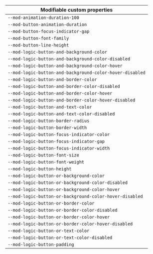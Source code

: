 | Modifiable custom properties                             |
| -------------------------------------------------------- |
| `--mod-animation-duration-100`                           |
| `--mod-button-animation-duration`                        |
| `--mod-button-focus-indicator-gap`                       |
| `--mod-button-font-family`                               |
| `--mod-button-line-height`                               |
| `--mod-logic-button-and-background-color`                |
| `--mod-logic-button-and-background-color-disabled`       |
| `--mod-logic-button-and-background-color-hover`          |
| `--mod-logic-button-and-background-color-hover-disabled` |
| `--mod-logic-button-and-border-color`                    |
| `--mod-logic-button-and-border-color-disabled`           |
| `--mod-logic-button-and-border-color-hover`              |
| `--mod-logic-button-and-border-color-hover-disabled`     |
| `--mod-logic-button-and-text-color`                      |
| `--mod-logic-button-and-text-color-disabled`             |
| `--mod-logic-button-border-radius`                       |
| `--mod-logic-button-border-width`                        |
| `--mod-logic-button-focus-indicator-color`               |
| `--mod-logic-button-focus-indicator-gap`                 |
| `--mod-logic-button-focus-indicator-width`               |
| `--mod-logic-button-font-size`                           |
| `--mod-logic-button-font-weight`                         |
| `--mod-logic-button-height`                              |
| `--mod-logic-button-or-background-color`                 |
| `--mod-logic-button-or-background-color-disabled`        |
| `--mod-logic-button-or-background-color-hover`           |
| `--mod-logic-button-or-background-color-hover-disabled`  |
| `--mod-logic-button-or-border-color`                     |
| `--mod-logic-button-or-border-color-disabled`            |
| `--mod-logic-button-or-border-color-hover`               |
| `--mod-logic-button-or-border-color-hover-disabled`      |
| `--mod-logic-button-or-text-color`                       |
| `--mod-logic-button-or-text-color-disabled`              |
| `--mod-logic-button-padding`                             |
